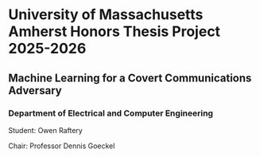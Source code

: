 # University of Massachusetts Amherst Honors Thesis Project 2025-2026
## Machine Learning for a Covert Communications Adversary
### Department of Electrical and Computer Engineering
Student: Owen Raftery

Chair: Professor Dennis Goeckel